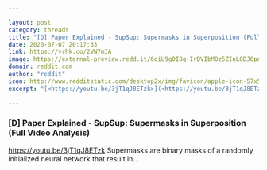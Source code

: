 ```yaml
---

layout: post
category: threads
title: "[D] Paper Explained - SupSup: Supermasks in Superposition (Full Video Analysis)"
date: 2020-07-07 20:17:33
link: https://vrhk.co/2VW7mIA
image: https://external-preview.redd.it/6qiU9gOI8q-IrDVIbMOz5ZInL0DJ6pAZUdCl4GxCt90.jpg?width=480&height=251.308900524&auto=webp&crop=480:251.308900524,smart&s=e79646e4161e335bde4e8e404bd979b0c8404783
domain: reddit.com
author: "reddit"
icon: http://www.redditstatic.com/desktop2x/img/favicon/apple-icon-57x57.png
excerpt: "[<https://youtu.be/3jT1qJ8ETzk>](<https://youtu.be/3jT1qJ8ETzk>) Supermasks are binary masks of a randomly initialized neural network that result in..."

---
```


### [D] Paper Explained - SupSup: Supermasks in Superposition (Full Video Analysis)

[<https://youtu.be/3jT1qJ8ETzk>](<https://youtu.be/3jT1qJ8ETzk>) Supermasks are binary masks of a randomly initialized neural network that result in...